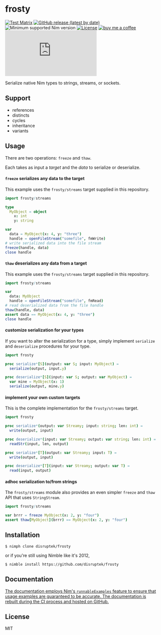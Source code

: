 # frosty

[![Test Matrix](https://github.com/disruptek/frosty/workflows/CI/badge.svg)](https://github.com/disruptek/frosty/actions?query=workflow%3ACI)
[![GitHub release (latest by date)](https://img.shields.io/github/v/release/disruptek/frosty?style=flat)](https://github.com/disruptek/frosty/releases/latest)
![Minimum supported Nim version](https://img.shields.io/badge/nim-1.5.1%2B-informational?style=flat&logo=nim)
[![License](https://img.shields.io/github/license/disruptek/frosty?style=flat)](#license)
[![buy me a coffee](https://img.shields.io/badge/donate-buy%20me%20a%20coffee-orange.svg)](https://www.buymeacoffee.com/disruptek)
[![Matrix](https://img.shields.io/matrix/disruptek:matrix.org?style=flat&logo=matrix)](https://matrix.to/#/#disruptek:matrix.org)

Serialize native Nim types to strings, streams, or sockets.

## Support

- references
- distincts
- cycles
- inheritance
- variants

## Usage

There are two operations: `freeze` and `thaw`.

Each takes as input a _target_ and the _data_ to serialize or deserialize.

#### `freeze` serializes any data to the target

This example uses the `frosty/streams` target supplied in this repository.

```nim
import frosty/streams

type
  MyObject = object
    x: int
    y: string

var
  data = MyObject(x: 4, y: "three")
  handle = openFileStream("somefile", fmWrite)
# write serialized data into the file stream
freeze(handle, data)
close handle
```

#### `thaw` deserializes any data from a target

This example uses the `frosty/streams` target supplied in this repository.

```nim
import frosty/streams

var
  data: MyObject
  handle = openFileStream("somefile", fmRead)
# read deserialized data from the file handle
thaw(handle, data)
assert data == MyObject(x: 4, y: "three")
close handle
```

#### customize serialization for your types

If you want to alter the serialization for a type, simply implement `serialize`
and `deserialize` procedures for your type.

```nim
import frosty

proc serialize*[S](output: var S; input: MyObject) =
  serialize(output, input.y)

proc deserialize*[S](input: var S; output: var MyObject) =
  var mine = MyObject(x: 1)
  serialize(output, mine.y)
```

#### implement your own custom targets

This is the complete implementation for the `frosty/streams` target.

```nim
import frosty

proc serialize*(output: var Streamy; input: string; len: int) =
  write(output, input)

proc deserialize*(input: var Streamy; output: var string; len: int) =
  readStr(input, len, output)

proc serialize*[T](output: var Streamy; input: T) =
  write(output, input)

proc deserialize*[T](input: var Streamy; output: var T) =
  read(input, output)
```

#### adhoc serialization to/from strings

The `frosty/streams` module also provides an even simpler `freeze` and `thaw`
API that uses `StringStream`.

```nim
import frosty/streams

var brrr = freeze MyObject(x: 2, y: "four")
assert thaw[MyObject](brrr) == MyObject(x: 2, y: "four")
```

## Installation

```
$ nimph clone disruptek/frosty
```
or if you're still using Nimble like it's 2012,
```
$ nimble install https://github.com/disruptek/frosty
```

## Documentation

[The documentation employs Nim's `runnableExamples` feature to
ensure that usage examples are guaranteed to be accurate. The
documentation is rebuilt during the CI process and hosted on
GitHub.](https://disruptek.github.io/frosty/frosty.html)

## License
MIT
